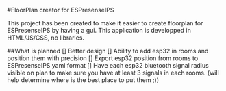 #FloorPlan creator for ESPresenseIPS

This project has been created to make it easier to create floorplan for ESPresenseIPS by having a gui.
This application is developped in HTML/JS/CSS, no libraries.

##What is planned
[] Better design
[] Ability to add esp32 in rooms and position them with precision
[] Export esp32 position from rooms to ESPresenseIPS yaml format
[] Have each esp32 bluetooth signal radius visible on plan to make sure you have at least 3 signals in each rooms. (will help determine where is the best place to put them ;))

